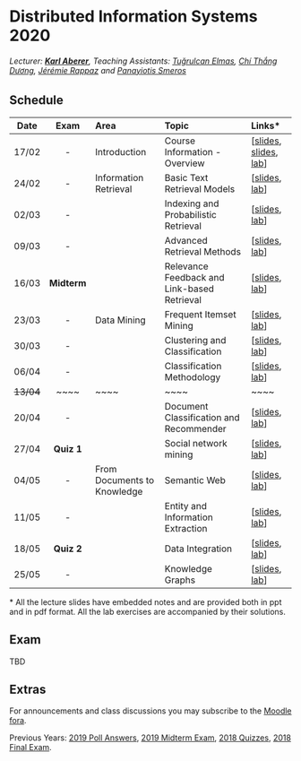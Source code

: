 # Distributed Information Systems 2020
###### Lecturer: ***[Karl Aberer](http://lsir.epfl.ch/aberer/)***, Teaching Assistants: [Tuğrulcan Elmas](https://people.epfl.ch/tugrulcan.elmas), [Chí Thắng Dương](https://people.epfl.ch/thang.duong), [Jérémie Rappaz](https://people.epfl.ch/jeremie.rappaz) and [Panayiotis Smeros](https://people.epfl.ch/panayiotis.smeros)


## Schedule
| Date      | Exam        | Area                        | Topic                                       | Links*                                |
|:---------:|:-----------:|:----------------------------|:--------------------------------------------|:--------------------------------------|
| 17/02     | -           | Introduction                | Course Information - Overview               | [[slides][0], [slides][1], [lab][0l]] |
| 24/02     | -           | Information Retrieval       | Basic Text Retrieval Models                 | [[slides][2], [lab][1l]]              |
| 02/03     | -           |                             | Indexing and Probabilistic Retrieval        | [[slides][3], [lab][2l]]              |
| 09/03     | -           |                             | Advanced Retrieval Methods                  | [[slides][4], [lab][3l]]              |
| 16/03     | **Midterm** |                             | Relevance Feedback and Link-based Retrieval | [[slides][5], [lab][4l]]              |
| 23/03     | -           | Data Mining                 | Frequent Itemset Mining                     | [[slides][6], [lab][5l]]              |
| 30/03     | -           |                             | Clustering and Classification               | [[slides][7], [lab][6l]]              |
| 06/04     | -           |                             | Classification Methodology                  | [[slides][8], [lab][7l]]              |
| ~~13/04~~ | ~~~~        | ~~~~                        | ~~~~                                        | ~~~~                                  |
| 20/04     | -           |                             | Document Classification and Recommender     | [[slides][9], [lab][8l]]              |
| 27/04     | **Quiz 1**  |                             | Social network mining                       | [[slides][10], [lab][9l]]             |
| 04/05     | -           | From Documents to Knowledge | Semantic Web                                | [[slides][11], [lab][10l]]            |
| 11/05     | -           |                             | Entity and Information Extraction           | [[slides][12], [lab][11l]]            |
| 18/05     | **Quiz 2**  |                             | Data Integration                            | [[slides][13], [lab][12l]]            |
| 25/05     | -           |                             | Knowledge Graphs                            | [[slides][14], [lab][13l]]            |

\* All the lecture slides have embedded notes and are provided both in ppt and in pdf format. All the lab exercises are accompanied by their solutions.

[0]:Lectures/week%201%20-%20Course%20Information%202020.pdf
[1]:Lectures/week%201%20-%20Overview%20DIS.pdf
[2]:Lectures/week%202%20-%20Information%20Retrieval%20Basics.pdf
[3]:Lectures/week%203%20-%20Information%20Retrieval%20Indexing.pdf
[4]:Lectures/week%204%20-%20Advanced%20Retrieval%20Models.pdf
[5]:Lectures/week%205%20-%20Relevance%20Feedback%20and%20Link%20Based%20Ranking.pdf
[6]:Lectures/week%206%20-%20Frequent%20Itemsets.pdf
[7]:Lectures/week%207%20-%20Clustering%20and%20Classification.pdf
[8]:Lectures/week%208%20-%20Classification%20Methodology.pdf
[9]:Lectures/week%209%20-%20Applied%20Classification.pdf
[10]:Lectures/week%2010%20-%20Social%20Network%20Mining.pdf
[11]:Lectures/week%2011%20-%20Semantic%20Web.pdf
[12]:Lectures/week%2012%20-%20Information%20Extraction.pdf
[13]:Lectures/week%2013%20-%20Taxonomy%20Induction.pdf
[14]:Lectures/week%2014%20-%20Knowledge%20Inference.pdf

[0l]:Exercises/Prerequisites.md
[1l]:Exercises/01.Vector_Space_Retrieval
[2l]:Exercises/02.Indexing_Probabilistic_Retrieval
[3l]:Exercises/03.Advanced_Information_Retrieval
[4l]:Exercises/04.Relevance_Feedback
[5l]:Exercises/05.Frequent_Itemsets
[6l]:Exercises/06.Clustering
[7l]:Exercises/07.Classification
[8l]:Exercises/08.Recommender_Systems
[9l]:Exercises/09.Social_Network_Analysis
[10l]:Exercises/10.Semantic_Web
[11l]:Exercises/11.Entity_and_Information_Extraction
[12l]:Exercises/12.Taxonomy_Induction
[13l]:Exercises/13.Knowledge_Inference


## Exam
TBD


## Extras
For announcements and class discussions you may subscribe to the [Moodle fora](https://moodle.epfl.ch/course/view.php?id=4051).

Previous Years: [2019 Poll Answers](Extras/2019-Polls), [2019 Midterm Exam](Extras/2019-Midterm), [2018 Quizzes](Extras/2018-Quizzes), [2018 Final Exam](Extras/2018-Final).
